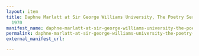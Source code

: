 ```yaml
---
layout: item
title: Daphne Marlatt at Sir George Williams University, The Poetry Series, 3 November
  1970
manifest_name: daphne-marlatt-at-sir-george-williams-university-the-poetry-series-3-november-1970
permalink: daphne-marlatt-at-sir-george-williams-university-the-poetry-series-3-november-1970
external_manifest_url: 

---
```

<!-- Add an essay or interpretive material below this line,
using HTML or markdown.  Do not modify this file above this line -->
